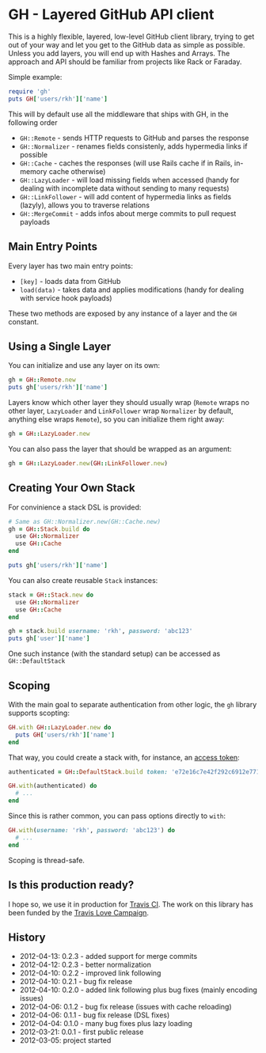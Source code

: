 # GH - Layered GitHub API client

This is a highly flexible, layered, low-level GitHub client library, trying to get out of your way and let you get to the GitHub data as simple as possible. Unless you add layers, you will end up with Hashes and Arrays. The approach and API should be familiar from projects like Rack or Faraday.

Simple example:

``` ruby
require 'gh'
puts GH['users/rkh']['name']
```

This will by default use all the middleware that ships with GH, in the following order

* `GH::Remote` - sends HTTP requests to GitHub and parses the response
* `GH::Normalizer` - renames fields consistenly, adds hypermedia links if possible
* `GH::Cache` - caches the responses (will use Rails cache if in Rails, in-memory cache otherwise)
* `GH::LazyLoader` - will load missing fields when accessed (handy for dealing with incomplete data without sending to many requests)
* `GH::LinkFollower` - will add content of hypermedia links as fields (lazyly), allows you to traverse relations
* `GH::MergeCommit` - adds infos about merge commits to pull request payloads

## Main Entry Points

Every layer has two main entry points:

* `[key]` - loads data from GitHub
* `load(data)` - takes data and applies modifications (handy for dealing with service hook payloads)

These two methods are exposed by any instance of a layer and the `GH` constant.

## Using a Single Layer

You can initialize and use any layer on its own:

``` ruby
gh = GH::Remote.new
puts gh['users/rkh']['name']
```

Layers know which other layer they should usually wrap (`Remote` wraps no other layer, `LazyLoader` and `LinkFollower` wrap `Normalizer` by default, anything else wraps `Remote`), so you can initialize them right away:

``` ruby
gh = GH::LazyLoader.new
```

You can also pass the layer that should be wrapped as an argument:

``` ruby
gh = GH::LazyLoader.new(GH::LinkFollower.new)
```

## Creating Your Own Stack

For convinience a stack DSL is provided:

``` ruby
# Same as GH::Normalizer.new(GH::Cache.new)
gh = GH::Stack.build do
  use GH::Normalizer
  use GH::Cache
end

puts gh['users/rkh']['name']
```

You can also create reusable `Stack` instances:

``` ruby
stack = GH::Stack.new do
  use GH::Normalizer
  use GH::Cache
end

gh = stack.build username: 'rkh', password: 'abc123'
puts gh['user']['name']
```

One such instance (with the standard setup) can be accessed as `GH::DefaultStack`

## Scoping

With the main goal to separate authentication from other logic, the `gh` library supports scopting:

``` ruby
GH.with GH::LazyLoader.new do
  puts GH['users/rkh']['name']
end
```

That way, you could create a stack with, for instance, an [access token](http://developer.github.com/v3/oauth/):

``` ruby
authenticated = GH::DefaultStack.build token: 'e72e16c7e42f292c6912e7710c838347ae178b4a'

GH.with(authenticated) do
  # ...
end
```

Since this is rather common, you can pass options directly to `with`:

``` ruby
GH.with(username: 'rkh', password: 'abc123') do
  # ...
end
```

Scoping is thread-safe.

## Is this production ready?

I hope so, we use it in production for [Travis CI](http://travis-ci.org/). The work on this library has been funded by the [Travis Love Campaign](https://love.travis-ci.org/).

## History

* 2012-04-13: 0.2.3 - added support for merge commits
* 2012-04-12: 0.2.3 - better normalization
* 2012-04-10: 0.2.2 - improved link following
* 2012-04-10: 0.2.1 - bug fix release
* 2012-04-10: 0.2.0 - added link following plus bug fixes (mainly encoding issues)
* 2012-04-06: 0.1.2 - bug fix release (issues with cache reloading)
* 2012-04-06: 0.1.1 - bug fix release (DSL fixes)
* 2012-04-04: 0.1.0 - many bug fixes plus lazy loading
* 2012-03-21: 0.0.1 - first public release
* 2012-03-05: project started